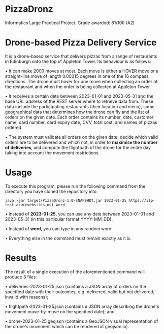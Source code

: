 # PizzaDronz
Informatics Large Practical Project. Grade awarded: 81/100 (A2)

# Drone-based Pizza Delivery Service
It is a drone-based service that delivers pizzas from a range of restaurants in Edinburgh onto the top of Appleton Tower. Its behaviour is as follows:

• It can make 2000 moves at most. Each move is either a HOVER move or a straight-line move of length 0.00015 degrees in one of the 16 compass directions.
  The drone must hover for one move when collecting an order at the restaurant and when the order is being collected at Appleton Tower.

•	It receives a certain date between 2023-01-01 and 2023-05-31 and the base URL address of the REST server where to retrieve data from. 
  These data include the participating restaurants (their location and menu), some geographical data that determines how the drone can fly
  and the list of orders on the given date. 
  Each order contains its number, date, customer name, card number, card expiry date, CVV, total cost, and names of pizzas ordered.
  
•	The system must validate all orders on the given date, decide which valid orders are to be delivered and which not, in order to **maximise the number of deliveries**, 
  and compute the flightpath of the drone for the entire day taking into account the movement restrictions.
  
# Usage
To execute this program, please run the following command from the directory you have cloned the repository into:
 
    java -jar target/PizzaDronz-1.0-SNAPSHOT.jar 2023-01-25 https://ilp-rest.azurewebsites.net word

  • Instead of **2023-01-25**, you can use any date between 2023-01-01 and 2023-05-31 (in this particular format YYYY-MM-DD).
  
  • Instead of **word**, you can type in any random word.
  
  • Everything else in the command must remain exactly as it is.
  
# Results
The result of a single execution of the aforementioned command will produce 3 files:

  • deliveries-2023-01-25.json (contains a JSON array of orders on the specified date with their outcomes, e.g. delivered, valid but not delivered, invalid with reasons);
  
  • flightpath-2023-01-25.json (contains a JSON array describing the drone's movement move-by-move on the specified date); and
  
  • drone-2023-01-25.geojson   (contains a GeoJSON visual representation of the drone's movement which can be rendered at geojson.io).
